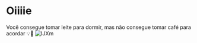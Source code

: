 # Oiiiie
Você consegue tomar leite para dormir, mas não consegue tomar café para acordar 💡🧠
![IJXm](https://github.com/KittyKat08/Repositorio01/assets/171953011/408fe65c-fbb2-4116-ba8c-8e8e52425c31)

